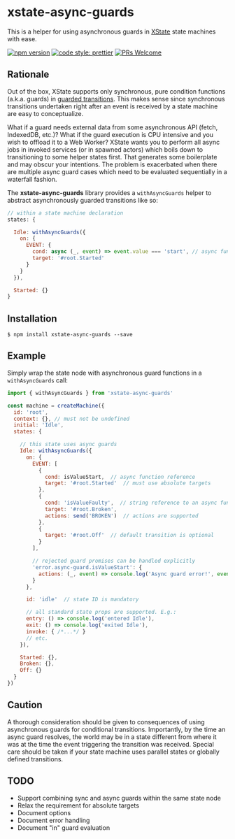 # xstate-async-guards

This is a helper for using asynchronous guards in [XState](https://xstate.js.org) state machines with ease.

[![npm version](https://img.shields.io/npm/v/xstate-async-guards)](https://npmjs.com/package/xstate-async-guards)
[![code style: prettier](https://img.shields.io/badge/code_style-prettier-ff69b4.svg)](https://github.com/prettier/prettier)
[![PRs Welcome](https://img.shields.io/badge/PRs-welcome-brightgreen.svg?style=flat-square)](http://makeapullrequest.com)

## Rationale

Out of the box, XState supports only synchronous, pure condition functions (a.k.a. guards) in [guarded transitions](https://xstate.js.org/docs/guides/guards.html). This makes sense since synchronous transitions undertaken right after an event is received by a state machine are easy to conceptualize.

What if a guard needs external data from some asynchronous API (fetch, IndexedDB, etc.)? What if the guard execution is CPU intensive and you wish to offload it to a Web Worker? XState wants you to perform all async jobs in invoked services (or in spawned actors) which boils down to transitioning to some helper states first. That generates some boilerplate and may obscur your intentions. The problem is exacerbated when there are multiple async guard cases which need to be evaluated sequentially in a waterfall fashion.

The **xstate-async-guards** library provides a `withAsyncGuards` helper to abstract asynchronously guarded transitions like so:

```javascript
// within a state machine declaration
states: {

  Idle: withAsyncGuards({
    on: {
      EVENT: {
        cond: async (_, event) => event.value === 'start', // async function!
        target: '#root.Started'
      }
    }
  }),

  Started: {}
}
```

## Installation

```
$ npm install xstate-async-guards --save
```

## Example

Simply wrap the state node with asynchronous guard functions in a `withAsyncGuards` call:

```javascript
import { withAsyncGuards } from 'xstate-async-guards'

const machine = createMachine({
  id: 'root',
  context: {}, // must not be undefined
  initial: 'Idle',
  states: {

    // this state uses async guards
    Idle: withAsyncGuards({
      on: {
        EVENT: [
          {
            cond: isValueStart,  // async function reference
            target: '#root.Started'  // must use absolute targets
          },
          {
            cond: 'isValueFaulty',  // string reference to an async function in configured guards
            target: '#root.Broken',
            actions: send('BROKEN')  // actions are supported
          },
          {
            target: '#root.Off'  // default transition is optional
          }
        ],

        // rejected guard promises can be handled explicitly
        'error.async-guard.isValueStart': {
          actions: (_, event) => console.log('Async guard error!', event)
        }
      },

      id: 'idle'  // state ID is mandatory

      // all standard state props are supported. E.g.:
      entry: () => console.log('entered Idle'),
      exit: () => console.log('exited Idle'),
      invoke: { /*...*/ }
      // etc.
    }),

    Started: {},
    Broken: {},
    Off: {}
  }
})
```

## Caution

A thorough consideration should be given to consequences of using asynchronous guards for conditional transitions. Importantly, by the time an async guard resolves, the world may be in a state different from where it was at the time the event triggering the transition was received. Special care should be taken if your state machine uses parallel states or globally defined transitions.

## TODO

- Support combining sync and async guards within the same state node
- Relax the requirement for absolute targets
- Document options
- Document error handling
- Document "in" guard evaluation
